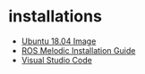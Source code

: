 # installations

- [Ubuntu 18.04 Image](https://releases.ubuntu.com/18.04/ubuntu-18.04.6-desktop-amd64.iso)
- [ROS Melodic Installation Guide](http://wiki.ros.org/melodic/Installation/Ubuntu)
- [Visual Studio Code](https://code.visualstudio.com/)